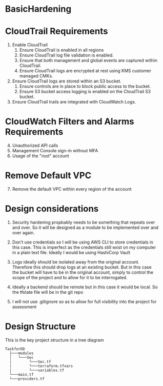 # BasicHardening

# CloudTrail Requirements
1. Enable CloudTrail
    1. Ensure CloudTrail is enabled in all regions
    2. Ensure CloudTrail log file validation is enabled.
    3. Ensure that both management and global events are captured within CloudTrail.
    4. Ensure CloudTrail logs are encrypted at rest using KMS customer managed CMKs.
2. Ensure CloudTrail logs are stored within an S3 bucket.
    1. Ensure controls are in place to block public access to the bucket.
    2. Ensure S3 bucket access logging is enabled on the CloudTrail S3 bucket.
3. Ensure CloudTrail trails are integrated with CloudWatch Logs.

# CloudWatch Filters and Alarms Requirements
4. Unauthorized API calls
5. Management Console sign-in without MFA
6. Usage of the "root" account

# Remove Default VPC
7. Remove the default VPC within every region of the account

# Design considerations

1. Security hardening propbably needs to be something that repeats over and over. So it will be designed as a module to be implemented over and over again.

2. Don't use credentials so I will be using AWS CLI to store credentials in this case. This is imperfect as the credentials still exist on my computer in a plain text file. Ideally I would be using HashiCorp Vault

3. Logs ideally should be isolated away from the original account. Therefore this should drop logs at an existing bucket. But in this case the bucket will have to be in the original account, simply to control the scope of the project and to allow for it to be interrogated.

4. Ideally a backend should be remote but in this case it would be local. So the tfstate file will be in the git repo

5. I will not use .gitignore so as to allow for full visibility into the project for assessment

# Design Structure

This is the key project structure in a tree diagram

```
TaskforDD
  ├───modules 
  │   └───Sec
  |        └───Sec.tf
  |        └───terraform.tfvars
  |        └───variables.tf
  └───main.tf
  └───providers.tf
```

